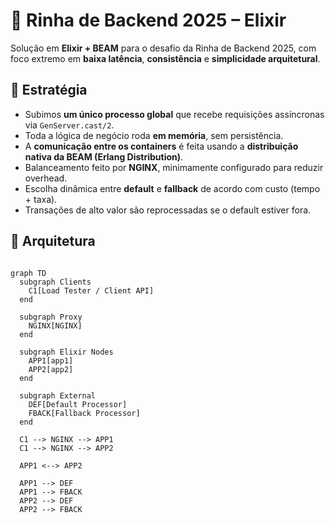 # 🏁 Rinha de Backend 2025 – Elixir

Solução em **Elixir + BEAM** para o desafio da Rinha de Backend 2025, com foco extremo em **baixa latência**, **consistência** e **simplicidade arquitetural**.

## 🔧 Estratégia

- Subimos **um único processo global** que recebe requisições assíncronas via `GenServer.cast/2`.
- Toda a lógica de negócio roda **em memória**, sem persistência.
- A **comunicação entre os containers** é feita usando a **distribuição nativa da BEAM (Erlang Distribution)**.
- Balanceamento feito por **NGINX**, minimamente configurado para reduzir overhead.
- Escolha dinâmica entre **default** e **fallback** de acordo com custo (tempo + taxa).
- Transações de alto valor são reprocessadas se o default estiver fora.

## 🧠 Arquitetura

```mermaid

graph TD
  subgraph Clients
    C1[Load Tester / Client API]
  end

  subgraph Proxy
    NGINX[NGINX]
  end

  subgraph Elixir Nodes
    APP1[app1]
    APP2[app2]
  end

  subgraph External
    DEF[Default Processor]
    FBACK[Fallback Processor]
  end

  C1 --> NGINX --> APP1
  C1 --> NGINX --> APP2

  APP1 <--> APP2

  APP1 --> DEF
  APP1 --> FBACK
  APP2 --> DEF
  APP2 --> FBACK

